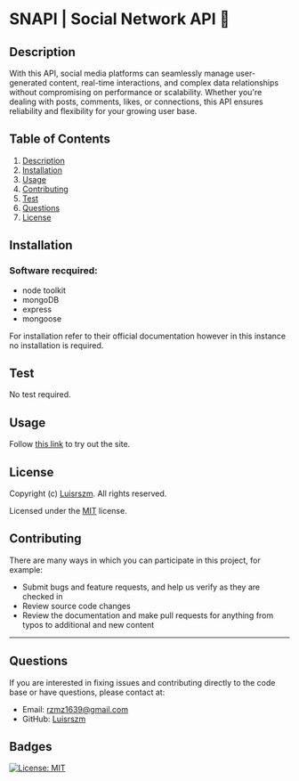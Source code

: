 # SNAPI | Social Network API 🪩

## Description

With this API, social media platforms can seamlessly manage user-generated content, real-time interactions, and complex data relationships without compromising on performance or scalability. Whether you're dealing with posts, comments, likes, or connections, this API ensures reliability and flexibility for your growing user base.

## Table of Contents

1. [Description](#description)
2. [Installation](#installation)
3. [Usage](#usage)
4. [Contributing](#contributing)
6. [Test](#test)
7. [Questions](#questions)
8. [License](#license)

## Installation

### Software recquired:
- node toolkit
- mongoDB
- express
- mongoose

For installation refer to their official documentation however in this instance no installation is required.

## Test

No test required.

## Usage

Follow [this link](https://app.screencastify.com/v2/watch/i29uQrvcAswWAcyeUVqt) to try out the site.

## License

Copyright (c) [Luisrszm](https://github.com/Luisrszm). All rights reserved.

Licensed under the [MIT](https://choosealicense.com/licenses/mit/) license.

## Contributing

There are many ways in which you can participate in this project, for example:

- Submit bugs and feature requests, and help us verify as they are checked in
- Review source code changes
- Review the documentation and make pull requests for anything from typos to additional and new content

---

## Questions

If you are interested in fixing issues and contributing directly to the code base or have questions, please contact at:
- Email: rzmz1639@gmail.com
- GitHub: [Luisrszm](https://github.com/Luisrszm)

## Badges

[![License: MIT](https://img.shields.io/badge/License-MIT-yellow.svg)](https://opensource.org/licenses/MIT)